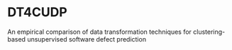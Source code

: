 # DT4CUDP
An empirical comparison of data transformation techniques for clustering-based unsupervised software defect prediction
